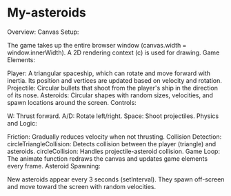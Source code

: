 # My-asteroids

Overview:
Canvas Setup:

The game takes up the entire browser window (canvas.width = window.innerWidth).
A 2D rendering context (c) is used for drawing.
Game Elements:

Player: A triangular spaceship, which can rotate and move forward with inertia. Its position and vertices are updated based on velocity and rotation.
Projectile: Circular bullets that shoot from the player's ship in the direction of its nose.
Asteroids: Circular shapes with random sizes, velocities, and spawn locations around the screen.
Controls:

W: Thrust forward.
A/D: Rotate left/right.
Space: Shoot projectiles.
Physics and Logic:

Friction: Gradually reduces velocity when not thrusting.
Collision Detection:
circleTriangleCollision: Detects collision between the player (triangle) and asteroids.
circleCollision: Handles projectile-asteroid collision.
Game Loop: The animate function redraws the canvas and updates game elements every frame.
Asteroid Spawning:

New asteroids appear every 3 seconds (setInterval).
They spawn off-screen and move toward the screen with random velocities.